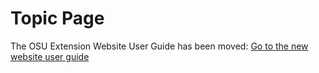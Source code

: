 # Topic Page

The OSU Extension Website User Guide has been moved: [Go to the new website user guide](https://employee.extension.oregonstate.edu/navigator-docs/extension-website-user-guide)
